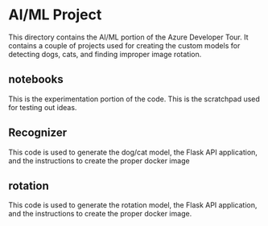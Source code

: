 # AI/ML Project
This directory contains the AI/ML portion of the Azure Developer Tour. It contains a couple
of projects used for creating the custom models for detecting dogs, cats, and finding improper
image rotation.

## notebooks
This is the experimentation portion of the code. This is the scratchpad used for testing out ideas.

## Recognizer
This code is used to generate the dog/cat model, the Flask API application, and the instructions
to create the proper docker image

## rotation
This code is used to generate the rotation model, the Flask API application, and the instructions
to create the proper docker image.

